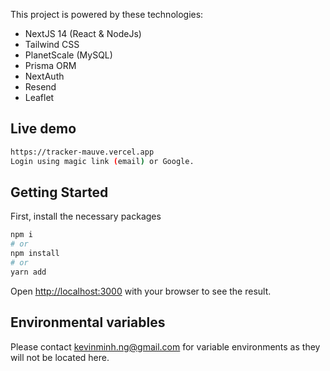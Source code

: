 This project is powered by these technologies:

- NextJS 14 (React & NodeJs)
- Tailwind CSS
- PlanetScale (MySQL)
- Prisma ORM
- NextAuth
- Resend
- Leaflet

## Live demo

```bash
https://tracker-mauve.vercel.app
Login using magic link (email) or Google.
```


## Getting Started

First, install the necessary packages

```bash
npm i
# or
npm install
# or
yarn add
```

Open [http://localhost:3000](http://localhost:3000) with your browser to see the result.


## Environmental variables

Please contact kevinminh.ng@gmail.com for variable environments as they will not be located here.
